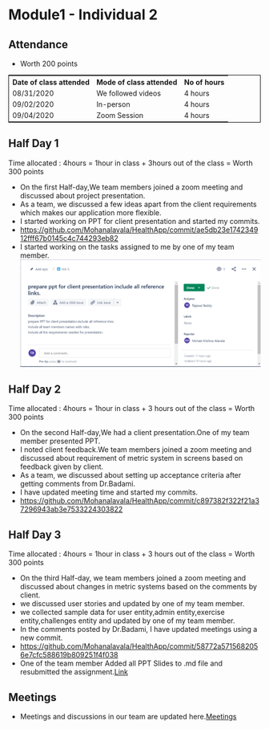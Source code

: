 # Module1 - Individual 2

## Attendance
- Worth 200 points

<table style="width:100%;border: 1px solid black;">
<tr>
<th>Date of class attended</th>	
<th>Mode of class attended</th>
<th>No of hours</th>
</tr>
<tr>
<td>08/31/2020</td>
<td>We followed videos</td>
<td>4 hours</td>
</tr>
<tr>
<td>09/02/2020</td>
<td>In-person</td>
<td> 4 hours</td>  
</tr>
<tr>
<td>09/04/2020</td>
<td>Zoom Session</td>
<td> 4 hours</td>
</tr>
</table>

## Half Day 1  

Time allocated : 4hours = 1hour in class + 3hours out of the class = Worth 300 points

- On the first Half-day,We team members joined a zoom meeting and discussed about project presentation.
- As a team, we discussed a few ideas apart from the client requirements which makes our application more flexible.
- I started working on PPT for client presentation and started my commits.
- https://github.com/Mohanalavala/HealthApp/commit/ae5db23e174234912fff67b0145c4c744293eb82 
-  I started working on the tasks assigned to me by one of my team member.
  ![JIRA](https://github.com/Mohanalavala/HealthApp/blob/master/Contributions/JIRA.PNG)

## Half Day 2

Time allocated : 4hours = 1hour in class + 3 hours out of the class = Worth 300 points

- On the second Half-day,We had a client presentation.One of my team member presented PPT.
- I noted client feedback.We team members joined a zoom meeting and discussed about requirement of metric system in screens based on feedback given by client.
- As a team, we discussed about setting up acceptance criteria after getting comments from Dr.Badami.
- I have updated meeting time and started my commits.
- https://github.com/Mohanalavala/HealthApp/commit/c897382f322f21a37296943ab3e7533224303822


## Half Day 3

Time allocated : 4hours = 1hour in class + 3 hours out of the class = Worth 300 points

- On the third Half-day, we team members joined a zoom meeting and discussed about changes in metric systems based on the comments by client.
- we discussed user stories and updated by one of my team member.
- we collected sample data for user entity,admin entity,exercise entity,challenges entity and updated by one of my team member.
- In the comments posted by Dr.Badami, I have updated meetings using a new commit.
- https://github.com/Mohanalavala/HealthApp/commit/58772a5715682056e7cfc588619b809251f4f038
- One of the team member Added all PPT Slides to .md file and resubmitted the assignment.[Link](https://github.com/Mohanalavala/HealthApp/blob/master/Presentation.md)

## Meetings

- Meetings and discussions in our team are updated here.[Meetings](https://github.com/Mohanalavala/HealthApp/blob/master/Contributions/meetings)











